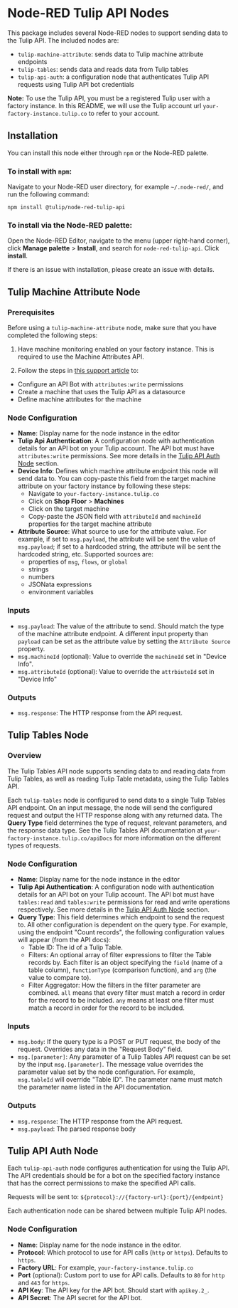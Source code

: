 # Node-RED Tulip API Nodes

This package includes several Node-RED nodes to support sending data to the Tulip API. The included nodes are:
- `tulip-machine-attribute`: sends data to Tulip machine attribute endpoints
- `tulip-tables`: sends data and reads data from Tulip tables
- `tulip-api-auth`: a configuration node that authenticates Tulip API requests using Tulip API bot credentials

**Note:** To use the Tulip API, you must be a registered Tulip user with a factory instance. In this README, we will use the Tulip account url `your-factory-instance.tulip.co` to refer to your account.

## Installation

You can install this node either through `npm` or the Node-RED palette.

### To install with `npm`:

Navigate to your Node-RED user directory, for example `~/.node-red/`, and run the following command:

```
npm install @tulip/node-red-tulip-api
```

### To install via the Node-RED palette:

Open the Node-RED Editor, navigate to the menu (upper right-hand corner), click **Manage palette** > **Install**, and search for `node-red-tulip-api`. Click **install**.

If there is an issue with installation, please create an issue with details.

## Tulip Machine Attribute Node

### Prerequisites
Before using a `tulip-machine-attribute` node, make sure that you have completed the following steps:

1. Have machine monitoring enabled on your factory instance. This is required to use the Machine Attributes API.

2. Follow the steps in [this support article](https://support.tulip.co/en/articles/5007794-how-to-use-the-machine-attributes-api) to:

  - Configure an API Bot with `attributes:write` permissions
  - Create a machine that uses the Tulip API as a datasource
  - Define machine attributes for the machine


### Node Configuration

- **Name**: Display name for the node instance in the editor
- **Tulip Api Authentication**: A configuration node with authentication details for an API bot on your Tulip account. The API bot must have `attributes:write` permissions. See more details in the [Tulip API Auth Node](#tulip-api-auth-node) section.
- **Device Info**: Defines which machine attribute endpoint this node will send data to. You can copy-paste this field from the target machine attribute on your factory instance by following these steps:
  - Navigate to `your-factory-instance.tulip.co`
  - Click on **Shop Floor** > **Machines**
  - Click on the target machine
  - Copy-paste the JSON field with `attributeId` and `machineId` properties for the target machine attribute
- **Attribute Source**: What source to use for the attribute value. For example, if set to `msg.payload`, the attribute will be sent the value of `msg.payload`; if set to a hardcoded string, the attribute will be sent the hardcoded string, etc. Supported sources are:
  - properties of `msg`, `flows`, or `global`
  - strings
  - numbers
  - JSONata expressions
  - environment variables

### Inputs

- `msg.payload`: The value of the attribute to send. Should match the type of the machine attribute endpoint. A different input property than `payload` can be set as the attribute value by setting the `Attribute Source` property.
- `msg.machineId` (optional):  Value to override the `machineId` set in "Device Info".
- `msg.attributeId` (optional): Value to override the `attrbiuteId` set in "Device Info"


### Outputs

- `msg.response`: The HTTP response from the API request.


## Tulip Tables Node

### Overview

The Tulip Tables API node supports sending data to and reading data from Tulip Tables, as well as reading Tulip Table metadata, using the Tulip Tables API.

Each `tulip-tables` node is configured to send data to a single Tulip Tables API endpoint. On an input message, the node will send the configured request and output the HTTP response along with any returned data. The **Query Type** field determines the type of request, relevant parameters, and the response data type. See the Tulip Tables API documentation at `your-factory-instance.tulip.co/apiDocs` for more information on the different types of requests.

### Node Configuration

- **Name**: Display name for the node instance in the editor
- **Tulip Api Authentication**: A configuration node with authentication details for an API bot on your Tulip account. The API bot must have `tables:read` and `tables:write` permissions for read and write operations respectively. See more details in the [Tulip API Auth Node](#tulip-api-auth-node) section.
- **Query Type**: This field determines which endpoint to send the request to. All other configuration is dependent on the query type. For example, using the endpoint "Count records", the following configuration values will appear (from the API docs):
  - Table ID: The id of a Tulip Table.
  - Filters: An optional array of filter expressions to filter the Table records by. Each filter is an object specifying the `field` (name of a table column), `functionType` (comparison function), and `arg` (the value to compare to).
  - Filter Aggregator: How the filters in the filter parameter are combined. `all` means that every filter must match a record in order for the record to be included. `any` means at least one filter must match a record in order for the record to be included.


### Inputs

- `msg.body`: If the query type is a POST or PUT request, the body of the request. Overrides any data in the "Request Body" field.
- `msg.[parameter]`: Any parameter of a Tulip Tables API request can be set by the input `msg.[parameter]`. The message value overrides the parameter value set by the node configuration. For example, `msg.tableId` will override "Table ID". The parameter name must match the parameter name listed in the API documentation.

### Outputs

- `msg.response`: The HTTP response from the API request.
- `msg.payload`: The parsed response body


## Tulip API Auth Node

Each `tulip-api-auth` node configures authentication for using the Tulip API. The API credentials should be for a bot on the specified factory instance that has the correct permissions to make the specified API calls.

Requests will be sent to: `${protocol}://{factory-url}:{port}/{endpoint}`

Each authentication node can be shared between multiple Tulip API nodes.

### Node Configuration

- **Name**: Display name for the node instance in the editor.
- **Protocol**: Which protocol to use for API calls (`http` or `https`). Defaults to `https`.
- **Factory URL**: For example, `your-factory-instance.tulip.co`
- **Port** (optional): Custom port to use for API calls. Defaults to `80` for `http` and `443` for `https`.
- **API Key**: The API key for the API bot. Should start with `apikey.2_`.
- **API Secret**: The API secret for the API bot.
